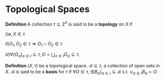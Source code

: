 # Topological Spaces

**Definition** A collection $\tau \subseteq 2^X$ is said to be a **topology** on $X$ if

$i) \emptyset,X \in \tau$

$ii) O_1,O_2 \in \tau   \Rightarrow   O_1\cap O_2 \in \tau$

$iii) \forall (O_{\alpha})_{\alpha \in I} \subseteq \tau,  O=\bigcup_{\alpha \in I} O_{\alpha} \subseteq \tau.$


**Definition** $(X,\tau)$ be a topological space. $\mathcal{B}\subseteq\tau$, a collection of open sets in $X$. $\mathcal{B}$ is said to be a **basis** for $\tau$ if $\forall O\in \tau, \exists(B_{\alpha})_{\alpha\in I} \subseteq \mathcal{B}$ s.t. $\cup_{\alpha\in I} B_{\alpha} =O$.